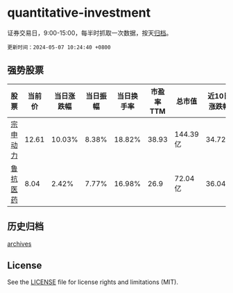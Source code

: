 # quantitative-investment

证券交易日，9:00-15:00，每半时抓取一次数据，按天[归档](archives)。

`更新时间：2024-05-07 10:24:40 +0800`

## 强势股票

|股票|当前价|当日涨跌幅|当日振幅|当日换手率|市盈率TTM|总市值|近10日涨跌幅|
|----|----|----|----|----|----|----|----|
|[宗申动力](https://xueqiu.com/S/SZ001696)|12.61|10.03%|8.38%|18.82%|38.93|144.39亿|34.72%|
|[鲁抗医药](https://xueqiu.com/S/SH600789)|8.04|2.42%|7.77%|16.98%|26.9|72.04亿|36.04%|

## 历史归档

[archives](archives)

## License

See the [LICENSE](LICENSE) file for license rights and limitations (MIT).